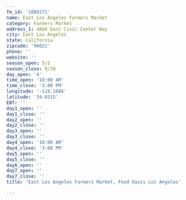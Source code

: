 ```yaml
---
fm_id: '1008271'
name: East Los Angeles Farmers Market
category: Farmers Market
address_1: 4848 East Civic Center Way
city: East Los Angeles
state: California
zipcode: '90022'
phone: ''
website: ''
season_open: 5/1
season_close: 9/30
day_open: '4'
time_open: '10:00 AM'
time_close: '3:00 PM'
longitude: '-118.1686'
latitude: '34.0315'
EBT: ''
day1_open: ''
day1_close: ''
day2_open: ''
day2_close: ''
day3_open: ''
day3_close: ''
day4_open: '10:00 AM'
day4_close: '3:00 PM'
day5_open: ''
day5_close: ''
day6_open: ''
day7_open: ''
day7_close: ''
title: 'East Los Angeles Farmers Market, Food Oasis Los Angeles'

---
```

